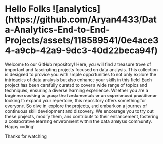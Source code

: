 <h1>
  Hello Folks
  ![analytics](https://github.com/Aryan4433/Data-Analytics-End-to-End-Projects/assets/118589541/0e4ace34-a9cb-42a9-9dc3-40d22beca94f)

</h1>

Welcome to our GitHub repository! Here, you will find a treasure trove of important and fascinating projects focused on data analysis. This collection is designed to provide you with ample opportunities to not only explore the intricacies of data analysis but also enhance your skills in this field. Each project has been carefully curated to cover a wide range of topics and techniques, ensuring a diverse learning experience. Whether you are a beginner seeking to grasp the fundamentals or an experienced practitioner looking to expand your repertoire, this repository offers something for everyone. So dive in, explore the projects, and embark on a journey of continuous skill development and discovery. We encourage you to try out these projects, modify them, and contribute to their enhancement, fostering a collaborative learning environment within the data analysis community. Happy coding!

Thanks for watching!
